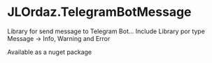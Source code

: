 # JLOrdaz.TelegramBotMessage

Library for send message to Telegram Bot... 
Include Library por type Message -> Info, Warning and Error

Available as a nuget package 
